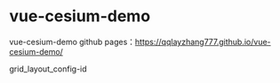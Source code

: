 # vue-cesium-demo
vue-cesium-demo
github pages：https://qqlayzhang777.github.io/vue-cesium-demo/  



grid_layout_config-id
